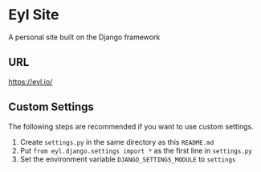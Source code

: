 # Eyl Site

A personal site built on the Django framework

## URL

https://eyl.io/

## Custom Settings

The following steps are recommended if you want to use custom settings.

1. Create `settings.py` in the same directory as this `README.md`
2. Put `from eyl.django.settings import *` as the first line in `settings.py`
3. Set the environment variable `DJANGO_SETTINGS_MODULE` to `settings`
